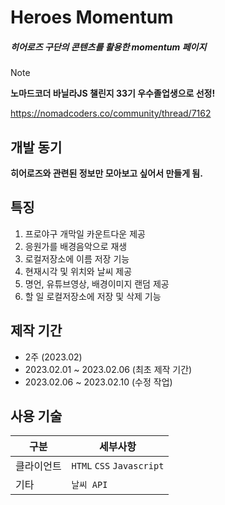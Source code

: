 # Heroes Momentum

##### 히어로즈 구단의 콘텐츠를 활용한 momentum 페이지
> [!NOTE]
> **노마드코더 바닐라JS 챌린지 33기 우수졸업생으로 선정!**
> 
> https://nomadcoders.co/community/thread/7162

## 개발 동기
**히어로즈와 관련된 정보만 모아보고 싶어서 만들게 됨.**

## 특징
1. 프로야구 개막일 카운트다운 제공
2. 응원가를 배경음악으로 재생
3. 로컬저장소에 이름 저장 기능
4. 현재시각 및 위치와 날씨 제공
5. 명언, 유튜브영상, 배경이미지 랜덤 제공
6. 할 일 로컬저장소에 저장 및 삭제 기능

## 제작 기간
- 2주 (2023.02)
- 2023.02.01 ~ 2023.02.06 (최초 제작 기간)
- 2023.02.06 ~ 2023.02.10 (수정 작업)

## 사용 기술

| 구분 | 세부사항 |
| --- | --- |
| 클라이언트 | `HTML` `CSS` `Javascript`|
| 기타 | `날씨 API` |


